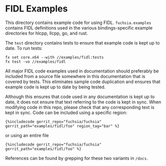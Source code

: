 # FIDL Examples

This directory contains example code for using FIDL.
`fuchsia.examples` contains FIDL definitions used in the various
bindings-specific example directories for hlcpp, llcpp, go, and rust.

The `test` directory contains tests to ensure that example code is kept
up to date. To run tests:

    fx set core.x64 --with //examples/fidl:tests
    fx test -vo //examples/fidl

All major FIDL code examples used in documentation should preferably be
included from a source file somewhere in this documentation that is covered
by tests. This eliminates sample code duplication and ensures that example
code is kept up to date by being tested.

Although this ensures that code used in any documentation is kept up to date,
it does not ensure that text referring to the code is kept in sync. When
modifying code in this repo, please check that any corresponding text is kept
in sync. Code can be included using a specific region:

```
{%includecode gerrit_repo="fuchsia/fuchsia" gerrit_path="examples/fidl/foo" region_tag="bar" %}
```

or using an entire file

```
{%includecode gerrit_repo="fuchsia/fuchsia" gerrit_path="examples/fidl/foo" %}
```

References can be found by grepping for these two variants in `/docs`.
